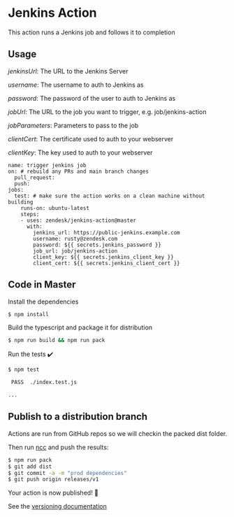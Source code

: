 # Jenkins Action

This action runs a Jenkins job and follows it to completion

## Usage

*jenkinsUrl*: The URL to the Jenkins Server

*username*: The username to auth to Jenkins as

*password*: The password of the user to auth to Jenkins as

*jobUrl*: The URL to the job you want to trigger, e.g. job/jenkins-action

*jobParameters*: Parameters to pass to the job

*clientCert*: The certificate used to auth to your webserver

*clientKey*: The key used to auth to your webserver


```
name: trigger jenkins job
on: # rebuild any PRs and main branch changes
  pull_request:
  push:
jobs:
  test: # make sure the action works on a clean machine without building
    runs-on: ubuntu-latest
    steps:
    - uses: zendesk/jenkins-action@master
      with:
        jenkins_url: https://public-jenkins.example.com
        username: rusty@zendesk.com
        password: ${{ secrets.jenkins_password }}
        job_url: job/jenkins-action
        client_key: ${{ secrets.jenkins_client_key }}
        client_cert: ${{ secrets.jenkins_client_cert }}
```

## Code in Master

Install the dependencies
```bash
$ npm install
```

Build the typescript and package it for distribution
```bash
$ npm run build && npm run pack
```

Run the tests :heavy_check_mark:
```bash
$ npm test

 PASS  ./index.test.js

...
```

## Publish to a distribution branch

Actions are run from GitHub repos so we will checkin the packed dist folder.

Then run [ncc](https://github.com/zeit/ncc) and push the results:
```bash
$ npm run pack
$ git add dist
$ git commit -a -m "prod dependencies"
$ git push origin releases/v1
```

Your action is now published! :rocket:

See the [versioning documentation](https://github.com/actions/toolkit/blob/master/docs/action-versioning.md)
